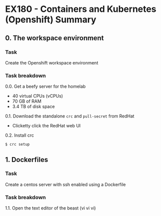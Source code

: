 # EX180 - Containers and Kubernetes (Openshift) Summary

## 0. The workspace environment

### Task 
Create the Openshift workspace environment

### Task breakdown
0.0. Get a beefy server for the homelab
* 40 virtual CPUs (vCPUs)
* 70 GB of RAM
* 3.4 TB of disk space

0.1. Download the standalone `crc` and `pull-secret` from RedHat
- Clicketty click the RedHat web UI

0.2. Install crc
```
$ crc setup
```

## 1. Dockerfiles

### Task
Create a centos server with ssh enabled using a Dockerfile 

### Task breakdown
1.1. Open the text editor of the beast (vi vi vi)

